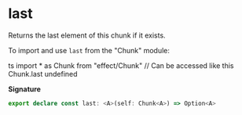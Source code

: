 # last

Returns the last element of this chunk if it exists.

To import and use `last` from the "Chunk" module:

ts
import \* as Chunk from "effect/Chunk"
// Can be accessed like this
Chunk.last
undefined

**Signature**

```ts
export declare const last: <A>(self: Chunk<A>) => Option<A>
```
